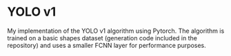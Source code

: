 # YOLO v1

My implementation of the YOLO v1 algorithm using Pytorch. The algorithm is trained on a basic shapes dataset (generation code included in the repository) and uses a smaller FCNN layer for performance purposes.
